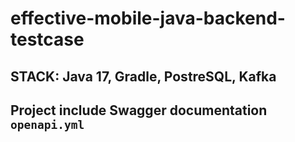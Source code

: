 # effective-mobile-java-backend-testcase
## STACK: Java 17, Gradle, PostreSQL, Kafka
## Project include Swagger documentation `openapi.yml`
